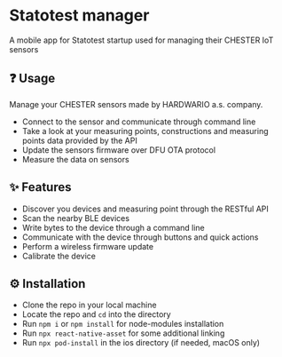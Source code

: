 # Statotest manager
A mobile app for Statotest startup used for managing their CHESTER IoT sensors
## ❓ Usage
Manage your CHESTER sensors made by HARDWARIO a.s. company.
* Connect to the sensor and communicate through command line
* Take a look at your measuring points, constructions and measuring points data provided by the API
* Update the sensors firmware over DFU OTA protocol
* Measure the data on sensors

## ✨ Features
* Discover you devices and measuring point through the RESTful API
* Scan the nearby BLE devices
* Write bytes to the device through a command line
* Communicate with the device through buttons and quick actions
* Perform a wireless firmware update
* Calibrate the device

## ⚙️ Installation
* Clone the repo in your local machine
* Locate the repo and ```cd``` into the directory
* Run ```npm i``` or ```npm install``` for node-modules installation
* Run ```npx react-native-asset``` for some additional linking
* Run ```npx pod-install``` in the ios directory (if needed, macOS only)
